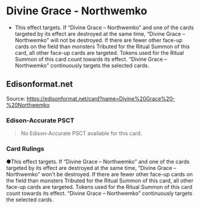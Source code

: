 # Divine Grace - Northwemko

*   This effect targets. If “Divine Grace – Northwemko” and one of the cards targeted by its effect are destroyed at the same time, “Divine Grace – Northwemko” will not be destroyed. If there are fewer other face-up cards on the field than monsters Tributed for the Ritual Summon of this card, all other face-up cards are targeted. Tokens used for the Ritual Summon of this card count towards its effect. “Divine Grace – Northwemko” continuously targets the selected cards.

## Edisonformat.net

Source: https://edisonformat.net/card?name=Divine%20Grace%20-%20Northwemko

### Edison-Accurate PSCT

> No Edison-Accurate PSCT available for this card.

### Card Rulings

●This effect targets. If “Divine Grace – Northwemko” and one of the cards targeted by its effect are destroyed at the same time, “Divine Grace – Northwemko” won't be destroyed. If there are fewer other face-up cards on the field than monsters Tributed for the Ritual Summon of this card, all other face-up cards are targeted. Tokens used for the Ritual Summon of this card count towards its effect. “Divine Grace – Northwemko” continuously targets the selected cards.
            